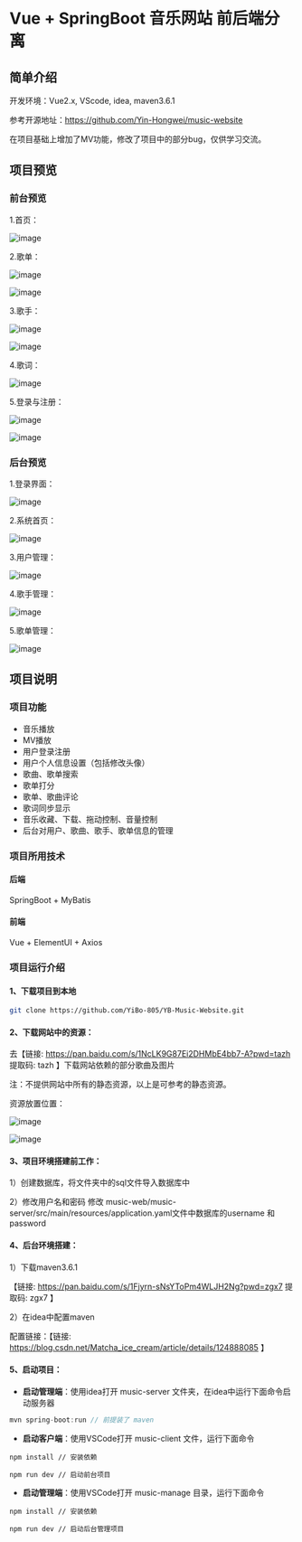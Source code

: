# Vue + SpringBoot 音乐网站  前后端分离

## 简单介绍
开发环境：Vue2.x, VScode, idea, maven3.6.1

参考开源地址：https://github.com/Yin-Hongwei/music-website

在项目基础上增加了MV功能，修改了项目中的部分bug，仅供学习交流。

## 项目预览

### 前台预览

1.首页：

![image](https://user-images.githubusercontent.com/79205996/169451513-5ad7bdaa-62fd-4b62-91af-5bed1a316464.png)

2.歌单：

![image](https://user-images.githubusercontent.com/79205996/169451802-474d2038-7e08-4708-888a-aec9b97b3a6e.png)

![image](https://user-images.githubusercontent.com/79205996/169451923-dedde162-8536-4b56-b327-ba0ba8d8f03e.png)

3.歌手：

![image](https://user-images.githubusercontent.com/79205996/169451990-f784875c-3a93-4d03-8d38-756247482a52.png)

![image](https://user-images.githubusercontent.com/79205996/169452063-c73bad5d-c873-43f5-bbff-e36cfc83baf5.png)

4.歌词：

![image](https://user-images.githubusercontent.com/79205996/169452479-217937cc-21e6-437d-93a1-5abd9ff6cc80.png)

5.登录与注册：

![image](https://user-images.githubusercontent.com/79205996/169452131-5342c322-8ff2-4636-937c-43a08250cec2.png)

![image](https://user-images.githubusercontent.com/79205996/169452158-48c6b71e-cbd2-4005-b027-e22117b31c03.png)


### 后台预览

1.登录界面：

![image](https://user-images.githubusercontent.com/79205996/169454927-c9914e34-1424-4407-8b7f-5ebd47b4e9c0.png)

2.系统首页：

![image](https://user-images.githubusercontent.com/79205996/169452596-c614c021-797f-4cc1-a1f7-f2321f85a3e4.png)

3.用户管理：

![image](https://user-images.githubusercontent.com/79205996/169452659-44c26a72-6471-461d-81b2-230646bae1c4.png)

4.歌手管理：

![image](https://user-images.githubusercontent.com/79205996/169452714-6ff0905c-0533-44a6-b3ca-17c1cd52be4a.png)

5.歌单管理：

![image](https://user-images.githubusercontent.com/79205996/169452764-bfff9c73-a6ce-4c02-91a8-3bd07dc8033c.png)


## 项目说明

### 项目功能

- 音乐播放
- MV播放
- 用户登录注册
- 用户个人信息设置（包括修改头像）
- 歌曲、歌单搜索
- 歌单打分
- 歌单、歌曲评论
- 歌词同步显示
- 音乐收藏、下载、拖动控制、音量控制
- 后台对用户、歌曲、歌手、歌单信息的管理 

### 项目所用技术

#### 后端
SpringBoot + MyBatis

#### 前端
Vue + ElementUI + Axios

### 项目运行介绍

#### 1、下载项目到本地

```bash
git clone https://github.com/YiBo-805/YB-Music-Website.git
```

#### 2、下载网站中的资源：

去【链接: https://pan.baidu.com/s/1NcLK9G87Ei2DHMbE4bb7-A?pwd=tazh 提取码:  tazh 】下载网站依赖的部分歌曲及图片

注：不提供网站中所有的静态资源，以上是可参考的静态资源。

资源放置位置：

![image](https://user-images.githubusercontent.com/79205996/169477413-151d20fa-0460-4801-96f3-4d6eb9becc91.png)

![image](https://user-images.githubusercontent.com/79205996/169477495-d6ab2374-b245-4572-9a16-edaf733ef90e.png)

#### 3、项目环境搭建前工作：

1）创建数据库，将文件夹中的sql文件导入数据库中

2）修改用户名和密码  修改 music-web/music-server/src/main/resources/application.yaml文件中数据库的username 和 password

#### 4、后台环境搭建：

1）下载maven3.6.1 

【链接: https://pan.baidu.com/s/1Fjyrn-sNsYToPm4WLJH2Ng?pwd=zgx7 提取码:  zgx7 】

2）在idea中配置maven

配置链接：【链接: https://blog.csdn.net/Matcha_ice_cream/article/details/124888085 】

#### 5、启动项目：

- **启动管理端**：使用idea打开 music-server 文件夹，在idea中运行下面命令启动服务器

```js
mvn spring-boot:run // 前提装了 maven
```

- **启动客户端**：使用VSCode打开 music-client 文件，运行下面命令

```
npm install // 安装依赖

npm run dev // 启动前台项目
```

- **启动管理端**：使用VSCode打开 music-manage 目录，运行下面命令

```
npm install // 安装依赖

npm run dev // 启动后台管理项目
```


